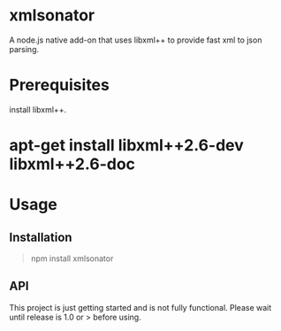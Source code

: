 # xmlsonator
A node.js native add-on that uses libxml++ to provide fast xml to json parsing.

# Prerequisites
install libxml++.
# apt-get install libxml++2.6-dev libxml++2.6-doc

# Usage

## Installation
>npm install xmlsonator  

## API
This project is just getting started and is not fully functional. Please wait until release is 1.0 or > before using.
